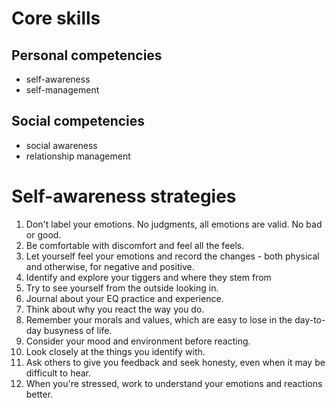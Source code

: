 # Core skills
## Personal competencies
- self-awareness
- self-management
## Social competencies
- social awareness
- relationship management

# Self-awareness strategies
1. Don't label your emotions. No judgments, all emotions are valid. No bad or good.
1. Be comfortable with discomfort and feel all the feels.
1. Let yourself feel your emotions and record the changes - both physical and otherwise, for negative and positive.
1. Identify and explore your tiggers and where they stem from
1. Try to see yourself from the outside looking in.
1. Journal about your EQ practice and experience.
1. Think about why you react the way you do.
1. Remember your morals and values, which are easy to lose in the day-to-day busyness of life.
1. Consider your mood and environment before reacting.
1. Look closely at the things you identify with.
1. Ask others to give you feedback and seek honesty, even when it may be difficult to hear.
1. When you're stressed, work to understand your emotions and reactions better.